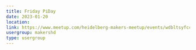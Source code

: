```yaml
---
title: Friday PiDay
date: 2023-01-20
location: 
link: https://www.meetup.com/heidelberg-makers-meetup/events/wdbltsyfccbbc/
usergroup: makershd
type: usergroup
---
```

